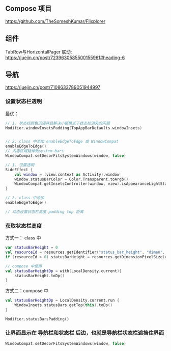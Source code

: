 ## Compose 项目
https://github.com/TheSomeshKumar/Flixplorer

## 组件
TabRow与HorizontalPager 联动: https://juejin.cn/post/7239630585500155961#heading-6

## 导航
https://juejin.cn/post/7108633789051944997

###  设置状态栏透明
最优：
```kotlin
// 1. 状态栏颜色沉浸并且解决小窗模式下状态栏消失的问题
Modifier.windowInsetsPadding(TopAppBarDefaults.windowInsets)


// 2. class 中添加 enableEdgeToEdge 或 WindowCompat
enableEdgeToEdge()
// 内容区域延伸到system bars
WindowCompat.setDecorFitsSystemWindows(window, false)
```

```kotlin
// 1. 设置透明
SideEffect {
    val window = (view.context as Activity).window
    window.statusBarColor = Color.Transparent.toArgb()
    WindowCompat.getInsetsController(window, view).isAppearanceLightStatusBars = darkTheme
}

// 2. class 中添加
enableEdgeToEdge()

// 动态设置状态栏高度 padding top 距离
```

### 获取状态栏高度
方式一： class 中
```kotlin
var statusBarHeight = 0
val resourceId = resources.getIdentifier("status_bar_height", "dimen", "android")
if (resourceId > 0) statusBarHeight = resources.getDimensionPixelSize(resourceId)

// compose 中使用
val statusBarHeightDp = with(LocalDensity.current){
    statusBarHeight.toDp()
}
```
方式二：compose 中
```kotlin
val statusBarHeightDp = LocalDensity.current.run {
    WindowInsets.statusBars.getTop(this).toDp()
}
```

```方式三
Modifier.statusBarsPadding()
```

### 让界面显示在 导航栏和状态栏 后边，也就是导航栏状态栏遮挡住界面
```kotlin
WindowCompat.setDecorFitsSystemWindows(window, false)
```
